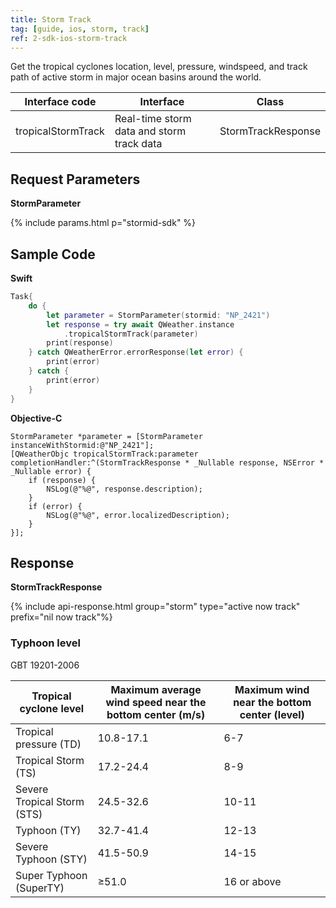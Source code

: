 ```yaml
---
title: Storm Track
tag: [guide, ios, storm, track]
ref: 2-sdk-ios-storm-track
---
```


Get the tropical cyclones location, level, pressure, windspeed, and track path of active storm in major ocean basins around the world.

| Interface code  | Interface | Class |
| ---------------- | -------------- | ---------------------- |
| tropicalStormTrack | Real-time storm data and storm track data   | StormTrackResponse |

## Request Parameters

**StormParameter**

{% include params.html p="stormid-sdk" %}

## Sample Code

**Swift**

```swift
Task{
    do {
        let parameter = StormParameter(stormid: "NP_2421")
        let response = try await QWeather.instance
            .tropicalStormTrack(parameter)
        print(response)
    } catch QWeatherError.errorResponse(let error) {
        print(error)
    } catch {
        print(error)
    }
}
```

**Objective-C**

```objc
StormParameter *parameter = [StormParameter instanceWithStormid:@"NP_2421"];
[QWeatherObjc tropicalStormTrack:parameter completionHandler:^(StormTrackResponse * _Nullable response, NSError * _Nullable error) {
    if (response) {
        NSLog(@"%@", response.description);
    }
    if (error) {
        NSLog(@"%@", error.localizedDescription);
    }
}];
```
     
## Response

**StormTrackResponse**

{% include api-response.html group="storm" type="active now track"  prefix="nil now track"%}

### Typhoon level

GBT 19201-2006

| Tropical cyclone level | Maximum average wind speed near the bottom center (m/s) | Maximum wind near the bottom center (level) |
| ------------------- | ----------------------------- | ------------------------ |
| Tropical pressure (TD) | 10.8-17.1 | 6-7 |
| Tropical Storm (TS) | 17.2-24.4 | 8-9 |
| Severe Tropical Storm (STS) | 24.5-32.6 | 10-11 |
| Typhoon (TY) | 32.7-41.4 | 12-13 |
| Severe Typhoon (STY) | 41.5-50.9 | 14-15 |
| Super Typhoon (SuperTY) | ≥51.0 | 16 or above |
